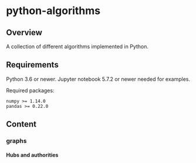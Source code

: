 # python-algorithms

## Overview

A collection of different algorithms implemented in Python.

## Requirements

Python 3.6 or newer. Jupyter notebook 5.7.2 or newer needed for examples.

Required packages:

```
numpy >= 1.14.0
pandas >= 0.22.0
```

## Content

### graphs

#### Hubs and authorities